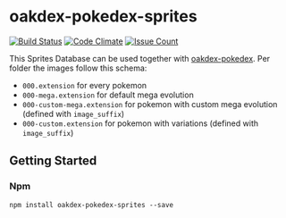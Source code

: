 # oakdex-pokedex-sprites

[![Build Status](https://travis-ci.org/jalyna/oakdex-pokedex-sprites.svg?branch=master)](https://travis-ci.org/jalyna/oakdex-pokedex-sprites) [![Code Climate](https://codeclimate.com/github/jalyna/oakdex-pokedex-sprites/badges/gpa.svg)](https://codeclimate.com/github/jalyna/oakdex-pokedex-sprites) [![Issue Count](https://codeclimate.com/github/jalyna/oakdex-pokedex-sprites/badges/issue_count.svg)](https://codeclimate.com/github/jalyna/oakdex-pokedex-sprites)

This Sprites Database can be used together with [oakdex-pokedex](https://github.com/jalyna/oakdex-pokedex). Per folder the images follow this schema:

- `000.extension` for every pokemon
- `000-mega.extension` for default mega evolution
- `000-custom-mega.extension` for pokemon with custom mega evolution (defined with `image_suffix`)
- `000-custom.extension` for pokemon with variations (defined with `image_suffix`)

## Getting Started

### Npm

```
npm install oakdex-pokedex-sprites --save
```
